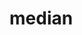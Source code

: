# median

<!-- TODO-START
TODO: Fill short description here.

## Type signature

TODO: Fill type signature down below.

```
any ⇒ any
```

## Examples

TODO: List at least one example down below.

```javascript
median(); // ⇒ TODO
```

## Questions

TODO: List questions that may this function answers.
TODO-END -->
